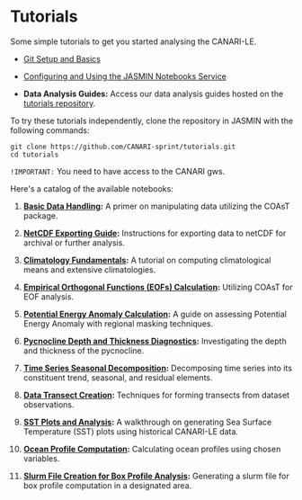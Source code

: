 # Tutorials

Some simple tutorials to get you started analysing the CANARI-LE.

- [Git Setup and Basics](github.md)

- [Configuring and Using the JASMIN Notebooks Service](jasmin_notebook_service.md)

- **Data Analysis Guides:** Access our data analysis guides hosted on the [tutorials repository](https://github.com/CANARI-sprint/tutorials).

To try these tutorials independently, clone the repository in JASMIN with the following commands:

```
git clone https://github.com/CANARI-sprint/tutorials.git
cd tutorials
```
`!IMPORTANT:` You need to have access to the CANARI gws.

Here's a catalog of the available notebooks:

1) **[Basic Data Handling](https://github.com/CANARI-sprint/tutorials/blob/main/notebooks/1_basic_manipulation.ipynb):** A primer on manipulating data utilizing the COAsT package.

2) **[NetCDF Exporting Guide](https://github.com/CANARI-sprint/tutorials/blob/main/notebooks/2_export_to_netcdf.ipynb):** Instructions for exporting data to netCDF for archival or further analysis.

3) **[Climatology Fundamentals](https://github.com/CANARI-sprint/tutorials/blob/main/notebooks/3_climatology_tutorial.ipynb):** A tutorial on computing climatological means and extensive climatologies.

4) **[Empirical Orthogonal Functions (EOFs) Calculation](https://github.com/CANARI-sprint/tutorials/blob/main/notebooks/4_calculate_eof.ipynb):** Utilizing COAsT for EOF analysis.

5) **[Potential Energy Anomaly Calculation](https://github.com/CANARI-sprint/tutorials/blob/main/notebooks/5_potential_energy.ipynb):** A guide on assessing Potential Energy Anomaly with regional masking techniques.

6) **[Pycnocline Depth and Thickness Diagnostics](https://github.com/CANARI-sprint/tutorials/blob/main/notebooks/6_pycnocline.ipynb):** Investigating the depth and thickness of the pycnocline.

7) **[Time Series Seasonal Decomposition](https://github.com/CANARI-sprint/tutorials/blob/main/notebooks/7_seasonal_decomp.ipynb):** Decomposing time series into its constituent trend, seasonal, and residual elements.

8) **[Data Transect Creation](https://github.com/CANARI-sprint/tutorials/blob/main/notebooks/8_transect_calculation.ipynb):** Techniques for forming transects from dataset observations.

9) **[SST Plots and Analysis](https://github.com/CANARI-sprint/tutorials/blob/main/notebooks/9_basic_plots_and_analysis.ipynb):** A walkthrough on generating Sea Surface Temperature (SST) plots using historical CANARI-LE data.

10) **[Ocean Profile Computation](https://github.com/CANARI-sprint/tutorials/blob/main/notebooks/10_box_profile_development.ipynb):** Calculating ocean profiles using chosen variables.

11) **[Slurm File Creation for Box Profile Analysis](https://github.com/CANARI-sprint/tutorials/blob/main/notebooks/11_make_slurm_file_for_box_profile.ipynb):** Generating a slurm file for box profile computation in a designated area.
